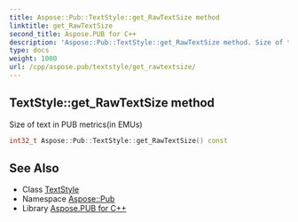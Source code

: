 ```yaml
---
title: Aspose::Pub::TextStyle::get_RawTextSize method
linktitle: get_RawTextSize
second_title: Aspose.PUB for C++
description: 'Aspose::Pub::TextStyle::get_RawTextSize method. Size of text in PUB metrics(in EMUs) in C++.'
type: docs
weight: 1000
url: /cpp/aspose.pub/textstyle/get_rawtextsize/
---
```

## TextStyle::get_RawTextSize method


Size of text in PUB metrics(in EMUs)

```cpp
int32_t Aspose::Pub::TextStyle::get_RawTextSize() const
```

## See Also

* Class [TextStyle](../)
* Namespace [Aspose::Pub](../../)
* Library [Aspose.PUB for C++](../../../)
